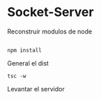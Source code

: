

# Socket-Server

Reconstruir modulos de node
```

npm install
```
General el dist
```
tsc -w
```

Levantar el servidor
```